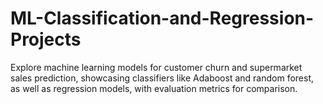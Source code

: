 # ML-Classification-and-Regression-Projects
Explore machine learning models for customer churn and supermarket sales prediction, showcasing classifiers like Adaboost and random forest, as well as regression models, with evaluation metrics for comparison.
